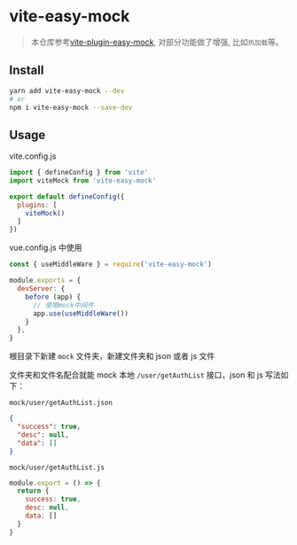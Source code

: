 # vite-easy-mock


> 本仓库参考[vite-plugin-easy-mock](https://github.com/leitingting08/vite-plugin-easy-mock), 对部分功能做了增强, 比如`热加载`等。

## Install

```bash
yarn add vite-easy-mock --dev
# or
npm i vite-easy-mock --save-dev
```

## Usage

vite.config.js

```js
import { defineConfig } from 'vite'
import viteMock from 'vite-easy-mock'

export default defineConfig({
  plugins: [
    viteMock()
  ]
})
```

vue.config.js 中使用

```js
const { useMiddleWare } = require('vite-easy-mock')

module.exports = {
  devServer: {
    before (app) {
      // 使用mock中间件
      app.use(useMiddleWare())
    }
  },
}
```

根目录下新建 `mock` 文件夹，新建文件夹和 json 或者 js 文件

文件夹和文件名配合就能 mock 本地 `/user/getAuthList` 接口，json 和 js 写法如下：

`mock/user/getAuthList.json`

```json
{
  "success": true,
  "desc": null,
  "data": []
}
```

`mock/user/getAuthList.js`

```js
module.export = () => {
  return {
    success: true,
    desc: null,
    data: []
  }
}
```

